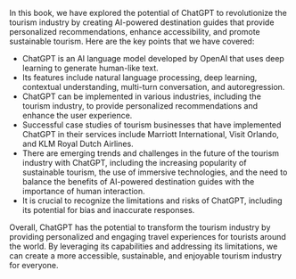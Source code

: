 
In this book, we have explored the potential of ChatGPT to revolutionize the tourism industry by creating AI-powered destination guides that provide personalized recommendations, enhance accessibility, and promote sustainable tourism. Here are the key points that we have covered:

* ChatGPT is an AI language model developed by OpenAI that uses deep learning to generate human-like text.
* Its features include natural language processing, deep learning, contextual understanding, multi-turn conversation, and autoregression.
* ChatGPT can be implemented in various industries, including the tourism industry, to provide personalized recommendations and enhance the user experience.
* Successful case studies of tourism businesses that have implemented ChatGPT in their services include Marriott International, Visit Orlando, and KLM Royal Dutch Airlines.
* There are emerging trends and challenges in the future of the tourism industry with ChatGPT, including the increasing popularity of sustainable tourism, the use of immersive technologies, and the need to balance the benefits of AI-powered destination guides with the importance of human interaction.
* It is crucial to recognize the limitations and risks of ChatGPT, including its potential for bias and inaccurate responses.

Overall, ChatGPT has the potential to transform the tourism industry by providing personalized and engaging travel experiences for tourists around the world. By leveraging its capabilities and addressing its limitations, we can create a more accessible, sustainable, and enjoyable tourism industry for everyone.
